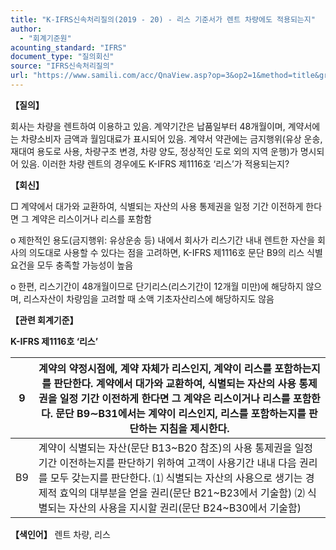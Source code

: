 ```yaml
---
title: "K-IFRS신속처리질의(2019 - 20) - 리스 기준서가 렌트 차량에도 적용되는지"
author:
  - "회계기준원"
acounting_standard: "IFRS"
document_type: "질의회신"
source: "IFRS신속처리질의"
url: "https://www.samili.com/acc/QnaView.asp?op=3&op2=1&method=title&group=2124-15;1&orgcode=3&searchword=&page=42&code=K%2DIFRS%EC%8B%A0%EC%86%8D%EC%B2%98%EB%A6%AC%EC%A7%88%EC%9D%98%2D20%3A201907"
---
```

**【질의】**

  

회사는 차량을 렌트하여 이용하고 있음. 계약기간은 납품일부터 48개월이며, 계약서에는 차량소비자 금액과 월임대료가 표시되어 있음. 계약서 약관에는 금지행위(유상 운송, 재대여 용도로 사용, 차량구조 변경, 차량 양도, 정상적인 도로 외의 지역 운행)가 명시되어 있음. 이러한 차량 렌트의 경우에도 K-IFRS 제1116호 ‘리스’가 적용되는지?

  
  

**【회신】**

  

□ 계약에서 대가와 교환하여, 식별되는 자산의 사용 통제권을 일정 기간 이전하게 한다면 그 계약은 리스이거나 리스를 포함함

  

o 제한적인 용도(금지행위: 유상운송 등) 내에서 회사가 리스기간 내내 렌트한 자산을 회사의 의도대로 사용할 수 있다는 점을 고려하면, K-IFRS 제1116호 문단 B9의 리스 식별 요건을 모두 충족할 가능성이 높음

  

o 한편, 리스기간이 48개월이므로 단기리스(리스기간이 12개월 미만)에 해당하지 않으며, 리스자산이 차량임을 고려할 때 소액 기초자산리스에 해당하지도 않음

  
  

**【관련 회계기준】**

  

**K-IFRS 제1116호 ‘리스’**

| 9 | 계약의 약정시점에, 계약 자체가 리스인지, 계약이 리스를 포함하는지를 판단한다. 계약에서 대가와 교환하여, 식별되는 자산의 사용 통제권을 일정 기간 이전하게 한다면 그 계약은 리스이거나 리스를 포함한다. 문단 B9∼B31에서는 계약이 리스인지, 리스를 포함하는지를 판단하는 지침을 제시한다. |
| --- | --- |
| B9 | 계약이 식별되는 자산(문단 B13~B20 참조)의 사용 통제권을 일정 기간 이전하는지를 판단하기 위하여 고객이 사용기간 내내 다음 권리를 모두 갖는지를 판단한다.  ⑴ 식별되는 자산의 사용으로 생기는 경제적 효익의 대부분을 얻을 권리(문단 B21~B23에서 기술함)  ⑵ 식별되는 자산의 사용을 지시할 권리(문단 B24~B30에서 기술함) |

  
  

**【색인어】** 렌트 차량, 리스
